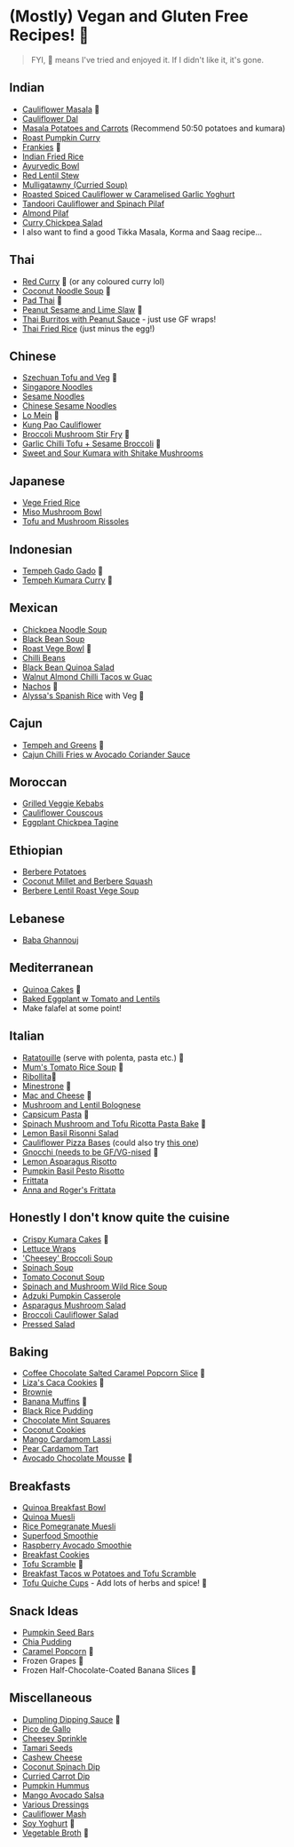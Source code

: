 # (Mostly) Vegan and Gluten Free Recipes! 🎉

> FYI, 🎉 means I've tried and enjoyed it. If I didn't like it, it's gone.

## Indian
* [Cauliflower Masala](https://www.feastingathome.com/quick-cauliflower-masala/) 🎉
* [Cauliflower Dal](https://www.feastingathome.com/cauliflower-dal/#tasty-recipes-41337-jump-target)
* [Masala Potatoes and Carrots](./images/masala.JPG) (Recommend 50:50 potatoes and kumara)
* [Roast Pumpkin Curry](https://www.hellofresh.co.nz/recipes/creamy-roasted-pumpkin-curry-5e992633798c986282091ad4)
* [Frankies](https://www.feastingathome.com/indian-frankie-recipe/#tasty-recipes-20365-jump-target) 🎉
* [Indian Fried Rice](https://www.feastingathome.com/indian-fried-rice/#tasty-recipes-34249)
* [Ayurvedic Bowl](https://www.feastingathome.com/ayurvedic-detox-bowl-khichari/#tasty-recipes-18949-jump-target)
* [Red Lentil Stew](./images/lentil-stew.jpg)
* [Mulligatawny (Curried Soup)](https://www.feastingathome.com/instant-pot-mulligatawny/#tasty-recipes-42653-jump-target)
* [Roasted Spiced Cauliflower w Caramelised Garlic Yoghurt](./images/roast-spiced-cauliflower.JPG)
* [Tandoori Cauliflower and Spinach Pilaf](https://www.hellofresh.co.nz/recipes/tandoori-cauliflower-spinach-rice-pilaf-5e72e81a87eb2f1ddf497ab0)
* [Almond Pilaf](./images/almond-pilaf.jpg)
* [Curry Chickpea Salad](https://www.feastingathome.com/curry-chickpea-salad/#tasty-recipes-34428-jump-target)
* I also want to find a good Tikka Masala, Korma and Saag recipe...

## Thai
* [Red Curry](https://cookieandkate.com/thai-red-curry-recipe/) 🎉 (or any coloured curry lol)
* [Coconut Noodle Soup](https://www.feastingathome.com/thai-coconut-noodle-soup-khao-soi/#tasty-recipes-19077) 🎉
* [Pad Thai](https://www.feastingathome.com/15-minute-pad-thai/#tasty-recipes-20019-jump-target) 🎉
* [Peanut Sesame and Lime Slaw](./images/peanut-lime-sesame-slaw.jpg) 🎉
* [Thai Burritos with Peanut Sauce](https://www.feastingathome.com/thai-burrito/#tasty-recipes-41760-jump-target) - just use GF wraps!
* [Thai Fried Rice](https://www.hellofresh.co.nz/recipes/thai-style-fried-rice-5e571fae940bcc00a32f5874) (just minus the egg!)

## Chinese
* [Szechuan Tofu and Veg](https://www.feastingathome.com/szechuan-tofu-and-veggies/#tasty-recipes-28150-jump-target) 🎉
* [Singapore Noodles](https://minimalistbaker.com/vegan-singapore-noodles/#wprm-recipe-container-35465)
* [Sesame Noodles](https://www.feastingathome.com/sesame-noodles/#tasty-recipes-34833-jump-target)
* [Chinese Sesame Noodles](https://www.feastingathome.com/sesame-noodles/#tasty-recipes-34833-jump-target)
* [Lo Mein](https://www.feastingathome.com/lo-mein/#tasty-recipes-31860-jump-target) 🎉
* [Kung Pao Cauliflower](https://circusgardener.com/2015/08/15/kung-pao-cauliflower/)
* [Broccoli Mushroom Stir Fry](https://www.feastingathome.com/broccolini-mushroom-stir-fry/#tasty-recipes-20214-jump-target) 🎉
* [Garlic Chilli Tofu + Sesame Broccoli](https://www.feastingathome.com/chili-garlic-tofu-with-sesame-brocolini/#tasty-recipes-19974-jump-target) 🎉
* [Sweet and Sour Kumara with Shitake Mushrooms](./images/sweet-sour-kumara-shitake.jpg)

## Japanese
* [Vege Fried Rice](https://www.feastingathome.com/vegetable-fried-rice/#tasty-recipes-43167-jump-target)
* [Miso Mushroom Bowl](https://www.feastingathome.com/mushroom-rice-bowl-recipe/#tasty-recipes-41599-jump-target)
* [Tofu and Mushroom Rissoles](./images/tofu-mushroom-rissoles.jpg)

## Indonesian
* [Tempeh Gado Gado](http://tonzu.co.nz/wp-content/uploads/2019/09/Tempeh-GadoGado.pdf) 🎉
* [Tempeh Kumara Curry](./images/tempeh-kumara-curry.jpg) 🎉

## Mexican
* [Chickpea Noodle Soup](https://www.feastingathome.com/mexican-chicken-noodle-soup/#tasty-recipes-16472)
* [Black Bean Soup](https://www.hellofresh.co.nz/recipes/mexican-black-bean-soup-60d2de80dd7c97692f274253?q=plant+based)
* [Roast Vege Bowl](https://www.feastingathome.com/vegan-oaxacan-bowl/#tasty-recipes-19341-jump-target) 🎉
* [Chilli Beans](./images/chilli-beans.jpg)
* [Black Bean Quinoa Salad](https://www.feastingathome.com/black-bean-quinoa-salad/#tasty-recipes-45415-jump-target)
* [Walnut Almond Chilli Tacos w Guac](./images/tacos.JPG)
* [Nachos](./images/nachos.jpeg) 🎉
* [Alyssa's Spanish Rice](./recipes/alyssa-spanish-rice.md) with Veg 🎉

## Cajun
* [Tempeh and Greens](https://www.feastingathome.com/blackened-tempeh/) 🎉
* [Cajun Chilli Fries w Avocado Coriander Sauce](https://quitegoodfood.co.nz/cajun-chili-fries/)

## Moroccan
* [Grilled Veggie Kebabs](https://www.feastingathome.com/grilled-harissa-veggie-kabobs/#tasty-recipes-45287-jump-target)
* [Cauliflower Couscous](https://www.feastingathome.com/moroccan-cauliflower-rice/#tasty-recipes-44191-jump-target)
* [Eggplant Chickpea Tagine](https://www.feastingathome.com/eggplant-chickpea-tagine/#tasty-recipes-41756-jump-target)

## Ethiopian
* [Berbere Potatoes](https://www.feastingathome.com/berbere-potatoes/#tasty-recipes-42966-jump-target)
* [Coconut Millet and Berbere Squash](https://www.feastingathome.com/coconut-millet-bowl-with-berbere-spiced-squash/#tasty-recipes-42127-jump-target)
* [Berbere Lentil Roast Vege Soup](https://www.hellofresh.co.nz/recipes/berbere-spiced-lentil-roast-veggie-soup-60f8b2e373ae8755b109d319?q=plant+based)

## Lebanese
* [Baba Ghannouj](./images/baba-ghannouj.jpg)

## Mediterranean
* [Quinoa Cakes](https://www.feastingathome.com/quinoa-cakes-with-cherry-tomato-mint-and-chick-pea-relish/#tasty-recipes-21721-jump-target) 🎉
* [Baked Eggplant w Tomato and Lentils](https://quitegoodfood.co.nz/baked-eggplant-lentils-tomatoes-herby-topping/)
* Make falafel at some point!

## Italian
* [Ratatouille](https://cookieandkate.com/best-ratatouille-recipe/#tasty-recipes-34476) (serve with polenta, pasta etc.) 🎉
* [Mum's Tomato Rice Soup](./recipes/tomato-rice-soup.md) 🎉
* [Ribollita](https://www.hellofresh.co.nz/recipes/roasted-veggie-ribollita-60c0730f7f767d503b24da14)🎉
* [Minestrone](https://minimalistbaker.com/1-pot-vegan-minestrone-gluten-free/#wprm-recipe-container-34610) 🎉
* [Mac and Cheese](https://www.feastingathome.com/healthy-mac-and-cheese/#tasty-recipes-29813-jump-target) 🎉
* [Mushroom and Lentil Bolognese](https://quitegoodfood.co.nz/mushroom-and-lentil-vegan-spaghetti-bolognese/)
* [Capsicum Pasta](https://minimalistbaker.com/vegan-roasted-red-pepper-pasta-gf/) 🎉
* [Spinach Mushroom and Tofu Ricotta Pasta Bake](https://www.feastingathome.com/no-boil-mushroom-baked-ziti/#tasty-recipes-17162) 🎉
* [Lemon Basil Risonni Salad](https://www.feastingathome.com/lemon-basil-orzo-salad/#tasty-recipes-24004)
* [Cauliflower Pizza Bases](https://minimalistbaker.com/vegan-cauliflower-pizza-crust/#wprm-recipe-container-34201) (could also try [this one](https://simpleveganblog.com/cauliflower-pizza-crust-vegan-gluten-free/#tasty-recipes-8861))
* [Gnocchi (needs to be GF/VG-nised](https://github.com/lache-melvin/recipes/blob/master/recipes/gnocchi.md) 🎉
* [Lemon Asparagus Risotto](https://www.feastingathome.com/lemony-asparagus-risotto/#tasty-recipes-43547-jump-target)
* [Pumpkin Basil Pesto Risotto](https://www.hellofresh.co.nz/recipes/pumpkin-basil-pesto-risotto-60dd27548634520dfb500e3c?q=plant+based)
* [Frittata](https://www.feastingathome.com/vegan-frittata/#tasty-recipes-43415-jump-target)
* [Anna and Roger's Frittata](./images/farinata-frittata.jpg)


## Honestly I don't know quite the cuisine
* [Crispy Kumara Cakes](https://quitegoodfood.co.nz/crispy-kumara-cakes/) 🎉
* [Lettuce Wraps](https://www.feastingathome.com/healthy-vegan-collard-green-wraps/#tasty-recipes-27004-jump-target)
* ['Cheesey' Broccoli Soup](https://www.feastingathome.com/vegan-broccoli-soup/)
* [Spinach Soup](./images/spinach-soup.jpg)
* [Tomato Coconut Soup](./images/tomato-coconut-soup.jpg)
* [Spinach and Mushroom Wild Rice Soup](https://www.feastingathome.com/instant-pot-wild-rice-soup/#tasty-recipes-40672-jump-target)
* [Adzuki Pumpkin Casserole](./images/adzuki-pumpkin-casserole.jpg)
* [Asparagus Mushroom Salad](./images/asparagus-mushroom-salad.jpg)
* [Broccoli Cauliflower Salad](./images/broc-cauli-salad.jpg)
* [Pressed Salad](./images/pressed-salad.jpg)

## Baking
* [Coffee Chocolate Salted Caramel Popcorn Slice](https://quitegoodfood.co.nz/vegan-coffee-cheesecake-salted-caramel-popcorn/) 🎉
* [Liza's Caca Cookies](./recipes/liza-caca-cookies.md) 🎉
* [Brownie](https://www.bakerita.com/vegan-gluten-free-brownies/#tasty-recipes-27233-jump-target)
* [Banana Muffins](https://www.rhiansrecipes.com/banana-muffins/#recipe) 🎉
* [Black Rice Pudding](./images/black-rice-pudding.jpg)
* [Chocolate Mint Squares](./images/choc-mint-squares.jpg)
* [Coconut Cookies](./images/coconut-cookies.jpg)
* [Mango Cardamom Lassi](./images/mango-cardamom-lassi.jpg)
* [Pear Cardamom Tart](./images/pear-cardamom-tart.jpg)
* [Avocado Chocolate Mousse](./images/avo-choc-mousse.jpg) 🎉

## Breakfasts
* [Quinoa Breakfast Bowl](https://veganhuggs.com/chunky-monkey-breakfast-quinoa-bowl/#recipe)
* [Quinoa Muesli](./images/quinoa-muesli.jpg)
* [Rice Pomegranate Muesli](./images/rice-pomegranate-muesli.jpg)
* [Superfood Smoothie](./images/superfood-smoothie.jpg)
* [Raspberry Avocado Smoothie](./images/raspberry-avocado-smoothie.jpg)
* [Breakfast Cookies](https://www.allergyfreealaska.com/gluten-free-breakfast-cookies/)
* [Tofu Scramble](https://cadryskitchen.com/vegan-tofu-scramble/#wprm-recipe-container-29164) 🎉
* [Breakfast Tacos w Potatoes and Tofu Scramble](https://www.whereyougetyourprotein.com/vegan-breakfast-tacos/#mv-creation-122-jtr)
* [Tofu Quiche Cups](https://www.vegannie.com/appetizers-sides/vegan-quiche-cups/) - Add lots of herbs and spice! 🎉

## Snack Ideas
* [Pumpkin Seed Bars](https://hungryhobby.net/pumpkin-seed-bars/)
* [Chia Pudding](https://www.yummymummykitchen.com/2018/04/berry-chia-pudding.html)
* [Caramel Popcorn](https://www.pickuplimes.com/recipe/vegan-caramel-popcorn-195) 🎉
* Frozen Grapes 🎉
* Frozen Half-Chocolate-Coated Banana Slices 🎉

## Miscellaneous
* [Dumpling Dipping Sauce](https://thewoksoflife.com/dumpling-sauce-recipe/) 🎉
* [Pico de Gallo](https://www.feastingathome.com/pico-de-gallo/#tasty-recipes-44832-jump-target)
* [Cheesey Sprinkle](https://www.feastingathome.com/vegan-cheesy-sprinkle/#tasty-recipes-42792-jump-target)
* [Tamari Seeds](./images/tamari-seeds.jpg)
* [Cashew Cheese](./images/cashew-cheese.jpg)
* [Coconut Spinach Dip](./images/coconut-spinach-dip.jpg)
* [Curried Carrot Dip](./images/curried-carrot-dip.jpg)
* [Pumpkin Hummus](./images/pumpkin-hummus.jpg)
* [Mango Avocado Salsa](./images/mango-avo-salsa.jpg)
* [Various Dressings](./images/dressings.jpg)
* [Cauliflower Mash](./images/cauli-mash.jpg)
* [Soy Yoghurt](https://veganlovlie.com/homemade-soy-yogurt/) 🎉
* [Vegetable Broth](https://minimalistbaker.com/easy-1-pot-vegetable-broth/#wprm-recipe-container-34552) 🎉
